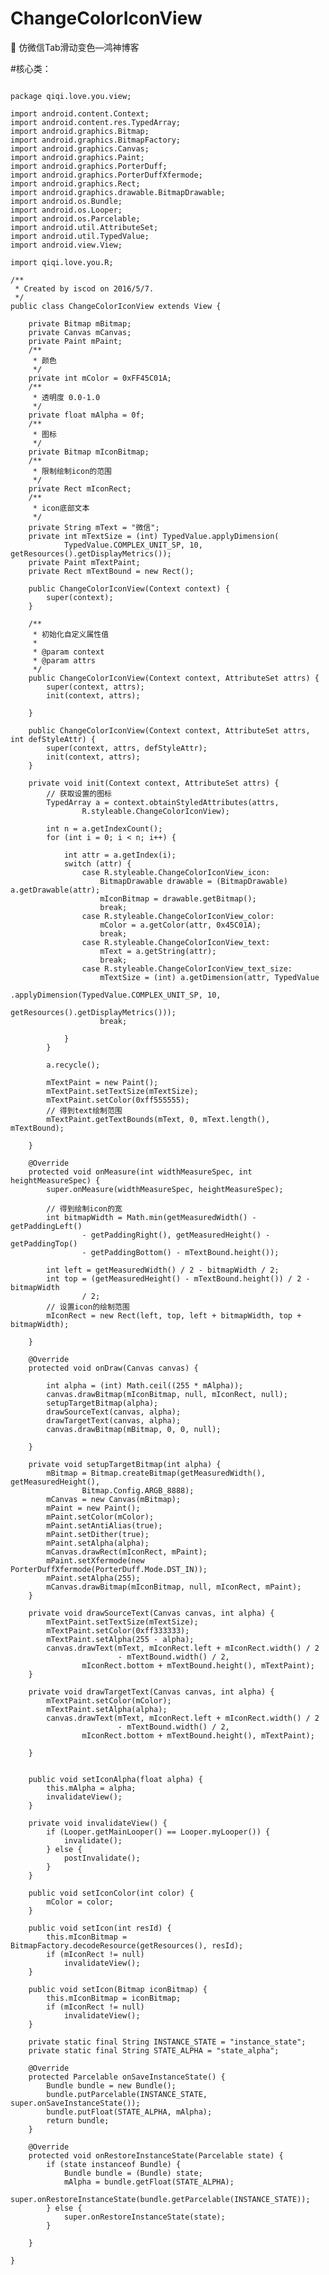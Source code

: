 # ChangeColorIconView

🦐 仿微信Tab滑动变色—鸿神博客

#核心类：
<pre><code>
package qiqi.love.you.view;

import android.content.Context;
import android.content.res.TypedArray;
import android.graphics.Bitmap;
import android.graphics.BitmapFactory;
import android.graphics.Canvas;
import android.graphics.Paint;
import android.graphics.PorterDuff;
import android.graphics.PorterDuffXfermode;
import android.graphics.Rect;
import android.graphics.drawable.BitmapDrawable;
import android.os.Bundle;
import android.os.Looper;
import android.os.Parcelable;
import android.util.AttributeSet;
import android.util.TypedValue;
import android.view.View;

import qiqi.love.you.R;

/**
 * Created by iscod on 2016/5/7.
 */
public class ChangeColorIconView extends View {

    private Bitmap mBitmap;
    private Canvas mCanvas;
    private Paint mPaint;
    /**
     * 颜色
     */
    private int mColor = 0xFF45C01A;
    /**
     * 透明度 0.0-1.0
     */
    private float mAlpha = 0f;
    /**
     * 图标
     */
    private Bitmap mIconBitmap;
    /**
     * 限制绘制icon的范围
     */
    private Rect mIconRect;
    /**
     * icon底部文本
     */
    private String mText = "微信";
    private int mTextSize = (int) TypedValue.applyDimension(
            TypedValue.COMPLEX_UNIT_SP, 10, getResources().getDisplayMetrics());
    private Paint mTextPaint;
    private Rect mTextBound = new Rect();

    public ChangeColorIconView(Context context) {
        super(context);
    }

    /**
     * 初始化自定义属性值
     *
     * @param context
     * @param attrs
     */
    public ChangeColorIconView(Context context, AttributeSet attrs) {
        super(context, attrs);
        init(context, attrs);

    }

    public ChangeColorIconView(Context context, AttributeSet attrs, int defStyleAttr) {
        super(context, attrs, defStyleAttr);
        init(context, attrs);
    }

    private void init(Context context, AttributeSet attrs) {
        // 获取设置的图标
        TypedArray a = context.obtainStyledAttributes(attrs,
                R.styleable.ChangeColorIconView);

        int n = a.getIndexCount();
        for (int i = 0; i < n; i++) {

            int attr = a.getIndex(i);
            switch (attr) {
                case R.styleable.ChangeColorIconView_icon:
                    BitmapDrawable drawable = (BitmapDrawable) a.getDrawable(attr);
                    mIconBitmap = drawable.getBitmap();
                    break;
                case R.styleable.ChangeColorIconView_color:
                    mColor = a.getColor(attr, 0x45C01A);
                    break;
                case R.styleable.ChangeColorIconView_text:
                    mText = a.getString(attr);
                    break;
                case R.styleable.ChangeColorIconView_text_size:
                    mTextSize = (int) a.getDimension(attr, TypedValue
                            .applyDimension(TypedValue.COMPLEX_UNIT_SP, 10,
                                    getResources().getDisplayMetrics()));
                    break;

            }
        }

        a.recycle();

        mTextPaint = new Paint();
        mTextPaint.setTextSize(mTextSize);
        mTextPaint.setColor(0xff555555);
        // 得到text绘制范围
        mTextPaint.getTextBounds(mText, 0, mText.length(), mTextBound);

    }

    @Override
    protected void onMeasure(int widthMeasureSpec, int heightMeasureSpec) {
        super.onMeasure(widthMeasureSpec, heightMeasureSpec);

        // 得到绘制icon的宽
        int bitmapWidth = Math.min(getMeasuredWidth() - getPaddingLeft()
                - getPaddingRight(), getMeasuredHeight() - getPaddingTop()
                - getPaddingBottom() - mTextBound.height());

        int left = getMeasuredWidth() / 2 - bitmapWidth / 2;
        int top = (getMeasuredHeight() - mTextBound.height()) / 2 - bitmapWidth
                / 2;
        // 设置icon的绘制范围
        mIconRect = new Rect(left, top, left + bitmapWidth, top + bitmapWidth);

    }

    @Override
    protected void onDraw(Canvas canvas) {

        int alpha = (int) Math.ceil((255 * mAlpha));
        canvas.drawBitmap(mIconBitmap, null, mIconRect, null);
        setupTargetBitmap(alpha);
        drawSourceText(canvas, alpha);
        drawTargetText(canvas, alpha);
        canvas.drawBitmap(mBitmap, 0, 0, null);

    }

    private void setupTargetBitmap(int alpha) {
        mBitmap = Bitmap.createBitmap(getMeasuredWidth(), getMeasuredHeight(),
                Bitmap.Config.ARGB_8888);
        mCanvas = new Canvas(mBitmap);
        mPaint = new Paint();
        mPaint.setColor(mColor);
        mPaint.setAntiAlias(true);
        mPaint.setDither(true);
        mPaint.setAlpha(alpha);
        mCanvas.drawRect(mIconRect, mPaint);
        mPaint.setXfermode(new PorterDuffXfermode(PorterDuff.Mode.DST_IN));
        mPaint.setAlpha(255);
        mCanvas.drawBitmap(mIconBitmap, null, mIconRect, mPaint);
    }

    private void drawSourceText(Canvas canvas, int alpha) {
        mTextPaint.setTextSize(mTextSize);
        mTextPaint.setColor(0xff333333);
        mTextPaint.setAlpha(255 - alpha);
        canvas.drawText(mText, mIconRect.left + mIconRect.width() / 2
                        - mTextBound.width() / 2,
                mIconRect.bottom + mTextBound.height(), mTextPaint);
    }

    private void drawTargetText(Canvas canvas, int alpha) {
        mTextPaint.setColor(mColor);
        mTextPaint.setAlpha(alpha);
        canvas.drawText(mText, mIconRect.left + mIconRect.width() / 2
                        - mTextBound.width() / 2,
                mIconRect.bottom + mTextBound.height(), mTextPaint);

    }


    public void setIconAlpha(float alpha) {
        this.mAlpha = alpha;
        invalidateView();
    }

    private void invalidateView() {
        if (Looper.getMainLooper() == Looper.myLooper()) {
            invalidate();
        } else {
            postInvalidate();
        }
    }

    public void setIconColor(int color) {
        mColor = color;
    }

    public void setIcon(int resId) {
        this.mIconBitmap = BitmapFactory.decodeResource(getResources(), resId);
        if (mIconRect != null)
            invalidateView();
    }

    public void setIcon(Bitmap iconBitmap) {
        this.mIconBitmap = iconBitmap;
        if (mIconRect != null)
            invalidateView();
    }

    private static final String INSTANCE_STATE = "instance_state";
    private static final String STATE_ALPHA = "state_alpha";

    @Override
    protected Parcelable onSaveInstanceState() {
        Bundle bundle = new Bundle();
        bundle.putParcelable(INSTANCE_STATE, super.onSaveInstanceState());
        bundle.putFloat(STATE_ALPHA, mAlpha);
        return bundle;
    }

    @Override
    protected void onRestoreInstanceState(Parcelable state) {
        if (state instanceof Bundle) {
            Bundle bundle = (Bundle) state;
            mAlpha = bundle.getFloat(STATE_ALPHA);
            super.onRestoreInstanceState(bundle.getParcelable(INSTANCE_STATE));
        } else {
            super.onRestoreInstanceState(state);
        }

    }

}
</code></pre>
